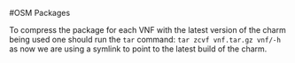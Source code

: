#OSM Packages


To compress the package for each VNF with the latest version of the charm being used one should run the `tar` command:
`tar zcvf vnf.tar.gz vnf/-h` as now we are using a symlink to point to the latest build of the charm.

